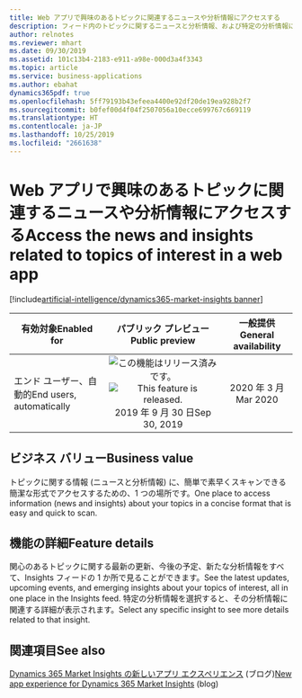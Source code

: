```yaml
---
title: Web アプリで興味のあるトピックに関連するニュースや分析情報にアクセスする
description: フィード内のトピックに関するニュースと分析情報、および特定の分析情報に関連する詳細ビューを表示する新しい Web アプリ。
author: relnotes
ms.reviewer: mhart
ms.date: 09/30/2019
ms.assetid: 101c13b4-2183-e911-a98e-000d3a4f3343
ms.topic: article
ms.service: business-applications
ms.author: ebahat
dynamics365pdf: true
ms.openlocfilehash: 5ff79193b43efeea4400e92df20de19ea928b2f7
ms.sourcegitcommit: b0fef00d4f04f2507056a10ecce699767c669119
ms.translationtype: HT
ms.contentlocale: ja-JP
ms.lasthandoff: 10/25/2019
ms.locfileid: "2661638"
---
```

# <a name="access-the-news-and-insights-related-to-topics-of-interest-in-a-web-app"></a><span data-ttu-id="dee6e-103">Web アプリで興味のあるトピックに関連するニュースや分析情報にアクセスする</span><span class="sxs-lookup"><span data-stu-id="dee6e-103">Access the news and insights related to topics of interest in a web app</span></span>
[!include[artificial-intelligence/dynamics365-market-insights banner](../includes/artificial-intelligence/dynamics365-market-insights.md)]

| <span data-ttu-id="dee6e-104">有効対象</span><span class="sxs-lookup"><span data-stu-id="dee6e-104">Enabled for</span></span>    |  <span data-ttu-id="dee6e-105">パブリック プレビュー</span><span class="sxs-lookup"><span data-stu-id="dee6e-105">Public preview</span></span> | <span data-ttu-id="dee6e-106">一般提供</span><span class="sxs-lookup"><span data-stu-id="dee6e-106">General availability</span></span> | 
| ---------- | :----------: |:----------: |
|<span data-ttu-id="dee6e-107">エンド ユーザー、自動的</span><span class="sxs-lookup"><span data-stu-id="dee6e-107">End users, automatically</span></span>|<span data-ttu-id="dee6e-108">![この機能はリリース済みです。](/dynamics365-release-plan/media/green-checkmark.png "この機能はリリース済みです。")</span><span class="sxs-lookup"><span data-stu-id="dee6e-108">![This feature is released.](/dynamics365-release-plan/media/green-checkmark.png "This feature is released.")</span></span> <span data-ttu-id="dee6e-109">2019 年 9 月 30 日</span><span class="sxs-lookup"><span data-stu-id="dee6e-109">Sep 30, 2019</span></span>| <span data-ttu-id="dee6e-110">2020 年 3 月</span><span class="sxs-lookup"><span data-stu-id="dee6e-110">Mar 2020</span></span>|


## <a name="business-value"></a><span data-ttu-id="dee6e-111">ビジネス バリュー</span><span class="sxs-lookup"><span data-stu-id="dee6e-111">Business value</span></span>
<!-- bv start -->
<span data-ttu-id="dee6e-112">トピックに関する情報 (ニュースと分析情報) に、簡単で素早くスキャンできる簡潔な形式でアクセスするための、1 つの場所です。</span><span class="sxs-lookup"><span data-stu-id="dee6e-112">One place to access information (news and insights) about your topics in a concise format that is easy and quick to scan.</span></span>
<!-- bv end -->



## <a name="feature-details"></a><span data-ttu-id="dee6e-113">機能の詳細</span><span class="sxs-lookup"><span data-stu-id="dee6e-113">Feature details</span></span>
<!--feature detail start -->
<span data-ttu-id="dee6e-114">関心のあるトピックに関する最新の更新、今後の予定、新たな分析情報をすべて、Insights フィードの 1 か所で見ることができます。</span><span class="sxs-lookup"><span data-stu-id="dee6e-114">See the latest updates, upcoming events, and emerging insights about your topics of interest, all in one place in the Insights feed.</span></span>  <span data-ttu-id="dee6e-115">特定の分析情報を選択すると、その分析情報に関連する詳細が表示されます。</span><span class="sxs-lookup"><span data-stu-id="dee6e-115">Select any specific insight to see more details related to that insight.</span></span>
<!--feature detail end -->










## <a name="see-also"></a><span data-ttu-id="dee6e-116">関連項目</span><span class="sxs-lookup"><span data-stu-id="dee6e-116">See also</span></span>

<span data-ttu-id="dee6e-117">[Dynamics 365 Market Insights の新しいアプリ エクスペリエンス](https://community.dynamics.com/365/aimarketinsights/b/marketinsightsteamblog/posts/introducing-a-new-app-experience-for-dynamics-365-market-insights) (ブログ)</span><span class="sxs-lookup"><span data-stu-id="dee6e-117">[New app experience for Dynamics 365 Market Insights](https://community.dynamics.com/365/aimarketinsights/b/marketinsightsteamblog/posts/introducing-a-new-app-experience-for-dynamics-365-market-insights) (blog)</span></span>
